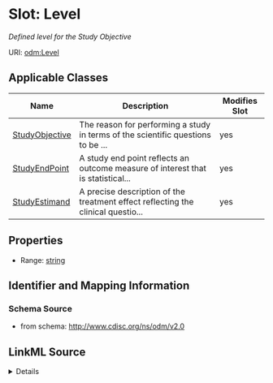 # Slot: Level


_Defined level for the Study Objective_



URI: [odm:Level](http://www.cdisc.org/ns/odm/v2.0/Level)



<!-- no inheritance hierarchy -->




## Applicable Classes

| Name | Description | Modifies Slot |
| --- | --- | --- |
[StudyObjective](StudyObjective.md) | The reason for performing a study in terms of the scientific questions to be ... |  yes  |
[StudyEndPoint](StudyEndPoint.md) | A study end point reflects an outcome measure of interest that is statistical... |  yes  |
[StudyEstimand](StudyEstimand.md) | A precise description of the treatment effect reflecting the clinical questio... |  yes  |







## Properties

* Range: [string](string.md)





## Identifier and Mapping Information







### Schema Source


* from schema: http://www.cdisc.org/ns/odm/v2.0




## LinkML Source

<details>
```yaml
name: Level
description: Defined level for the Study Objective
from_schema: http://www.cdisc.org/ns/odm/v2.0
rank: 1000
alias: Level
domain_of:
- StudyObjective
- StudyEndPoint
- StudyEstimand
range: string
any_of:
- range: StudyObjectiveLevel
- range: StudyEstimandLevel

```
</details>